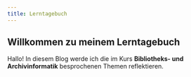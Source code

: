 ```yaml
---
title: Lerntagebuch
---
```


## Willkommen zu meinem Lerntagebuch

Hallo! In diesem Blog werde ich die im Kurs **Bibliotheks- und Archivinformatik** besprochenen Themen reflektieren. 
